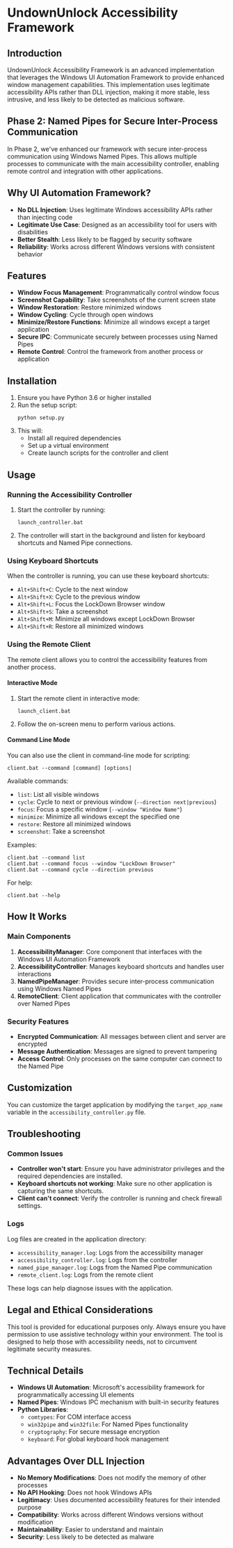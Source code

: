 # UndownUnlock Accessibility Framework

## Introduction

UndownUnlock Accessibility Framework is an advanced implementation that leverages the Windows UI Automation Framework to provide enhanced window management capabilities. This implementation uses legitimate accessibility APIs rather than DLL injection, making it more stable, less intrusive, and less likely to be detected as malicious software.

## Phase 2: Named Pipes for Secure Inter-Process Communication

In Phase 2, we've enhanced our framework with secure inter-process communication using Windows Named Pipes. This allows multiple processes to communicate with the main accessibility controller, enabling remote control and integration with other applications.

## Why UI Automation Framework?

- **No DLL Injection**: Uses legitimate Windows accessibility APIs rather than injecting code
- **Legitimate Use Case**: Designed as an accessibility tool for users with disabilities
- **Better Stealth**: Less likely to be flagged by security software
- **Reliability**: Works across different Windows versions with consistent behavior

## Features

- **Window Focus Management**: Programmatically control window focus
- **Screenshot Capability**: Take screenshots of the current screen state
- **Window Restoration**: Restore minimized windows
- **Window Cycling**: Cycle through open windows
- **Minimize/Restore Functions**: Minimize all windows except a target application
- **Secure IPC**: Communicate securely between processes using Named Pipes
- **Remote Control**: Control the framework from another process or application

## Installation

1. Ensure you have Python 3.6 or higher installed
2. Run the setup script:
   ```
   python setup.py
   ```
3. This will:
   - Install all required dependencies
   - Set up a virtual environment
   - Create launch scripts for the controller and client

## Usage

### Running the Accessibility Controller

1. Start the controller by running:
   ```
   launch_controller.bat
   ```
2. The controller will start in the background and listen for keyboard shortcuts and Named Pipe connections.

### Using Keyboard Shortcuts

When the controller is running, you can use these keyboard shortcuts:

- `Alt+Shift+C`: Cycle to the next window
- `Alt+Shift+X`: Cycle to the previous window
- `Alt+Shift+L`: Focus the LockDown Browser window
- `Alt+Shift+S`: Take a screenshot
- `Alt+Shift+M`: Minimize all windows except LockDown Browser
- `Alt+Shift+R`: Restore all minimized windows

### Using the Remote Client

The remote client allows you to control the accessibility features from another process.

#### Interactive Mode

1. Start the remote client in interactive mode:
   ```
   launch_client.bat
   ```
2. Follow the on-screen menu to perform various actions.

#### Command Line Mode

You can also use the client in command-line mode for scripting:

```
client.bat --command [command] [options]
```

Available commands:
- `list`: List all visible windows
- `cycle`: Cycle to next or previous window (`--direction next|previous`)
- `focus`: Focus a specific window (`--window "Window Name"`)
- `minimize`: Minimize all windows except the specified one
- `restore`: Restore all minimized windows
- `screenshot`: Take a screenshot

Examples:
```
client.bat --command list
client.bat --command focus --window "LockDown Browser"
client.bat --command cycle --direction previous
```

For help:
```
client.bat --help
```

## How It Works

### Main Components

1. **AccessibilityManager**: Core component that interfaces with the Windows UI Automation Framework
2. **AccessibilityController**: Manages keyboard shortcuts and handles user interactions
3. **NamedPipeManager**: Provides secure inter-process communication using Windows Named Pipes
4. **RemoteClient**: Client application that communicates with the controller over Named Pipes

### Security Features

- **Encrypted Communication**: All messages between client and server are encrypted
- **Message Authentication**: Messages are signed to prevent tampering
- **Access Control**: Only processes on the same computer can connect to the Named Pipe

## Customization

You can customize the target application by modifying the `target_app_name` variable in the `accessibility_controller.py` file.

## Troubleshooting

### Common Issues

- **Controller won't start**: Ensure you have administrator privileges and the required dependencies are installed.
- **Keyboard shortcuts not working**: Make sure no other application is capturing the same shortcuts.
- **Client can't connect**: Verify the controller is running and check firewall settings.

### Logs

Log files are created in the application directory:
- `accessibility_manager.log`: Logs from the accessibility manager
- `accessibility_controller.log`: Logs from the controller
- `named_pipe_manager.log`: Logs from the Named Pipe communication
- `remote_client.log`: Logs from the remote client

These logs can help diagnose issues with the application.

## Legal and Ethical Considerations

This tool is provided for educational purposes only. Always ensure you have permission to use assistive technology within your environment. The tool is designed to help those with accessibility needs, not to circumvent legitimate security measures.

## Technical Details

- **Windows UI Automation**: Microsoft's accessibility framework for programmatically accessing UI elements
- **Named Pipes**: Windows IPC mechanism with built-in security features
- **Python Libraries**: 
  - `comtypes`: For COM interface access
  - `win32pipe` and `win32file`: For Named Pipes functionality
  - `cryptography`: For secure message encryption
  - `keyboard`: For global keyboard hook management

## Advantages Over DLL Injection

- **No Memory Modifications**: Does not modify the memory of other processes
- **No API Hooking**: Does not hook Windows APIs
- **Legitimacy**: Uses documented accessibility features for their intended purpose
- **Compatibility**: Works across different Windows versions without modification
- **Maintainability**: Easier to understand and maintain
- **Security**: Less likely to be detected as malware 